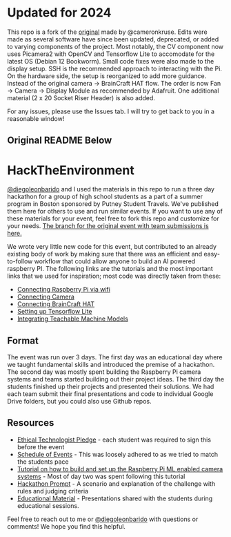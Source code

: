 # Updated for 2024
This repo is a fork of the [original](https://github.com/cameronkruse/hacktheenvironment/tree/main) made by @cameronkruse. Edits were made as several software have since been updated, deprecated, or added to varying components of the project. Most notably, the CV component now uses Picamera2 with OpenCV and Tensorflow Lite to accomodate for the latest OS (Debian 12 Bookworm). Small code fixes were also made to the display setup. SSH is the recommended approach to interacting with the Pi. 
On the hardware side, the setup is reorganized to add more guidance. Instead of the original camera -> BrainCraft HAT flow. The order is now Fan -> Camera -> Display Module as recommended by Adafruit. One additional material (2 x 20 Socket Riser Header) is also added.

For any issues, please use the Issues tab. I will try to get back to you in a reasonable window!

## Original README Below
# HackTheEnvironment

[@diegoleonbarido](https://github.com/diegoleonbarido) and I used the materials in this repo to run a three day hackathon for a group of high school students as a part of a summer program in Boston sponsored by Putney Student Travels. We've published them here for others to use and run similar events. If you want to use any of these materials for your event, feel free to fork this repo and customize for your needs. [The branch for the original event with team submissions is here.](https://github.com/cameronkruse/hacktheenvironment/tree/EndicottHack)

We wrote very little new code for this event, but contributed to an already existing body of work by making sure that there was an efficient and easy-to-follow workflow that could allow anyone to build an AI powered raspberry PI. The following links are the tutorials and the most important links that we used for inspiration; most code was directly taken from these:

* [Connecting Raspberry Pi via wifi](https://learn.adafruit.com/raspberry-pi-zero-creation/overview)
* [Connecting Camera](https://projects.raspberrypi.org/en/projects/getting-started-with-picamera)
* [Connecting BrainCraft HAT](https://learn.adafruit.com/adafruit-braincraft-hat-easy-machine-learning-for-raspberry-pi/overview)
* [Setting up Tensorflow Lite](https://learn.adafruit.com/running-tensorflow-lite-on-the-raspberry-pi-4/tensorflow-lite-2-setup)
* [Integrating Teachable Machine Models](https://learn.adafruit.com/teachable-machine-raspberry-pi-tensorflow-camera)

## Format
The event was run over 3 days. The first day was an educational day where we taught fundamental skills and introduced the premise of a hackathon. The second day was mostly spent building the Raspberry Pi camera systems and teams started building out their project ideas. The third day the students finished up their projects and presented their solutions. We had each team submit their final presentations and code to individual Google Drive folders, but you could also use Github repos.

## Resources
* [Ethical Technologist Pledge](./Ethical_Technologist_Pledge.pdf) - each student was required to sign this before the event
* [Schedule of Events](./Schedule.md) - This was loosely adhered to as we tried to match the students pace
* [Tutorial on how to build and set up the Raspberry Pi ML enabled camera systems](./ComputerVisionRaspberryPi_Tutorial.md) - Most of day two was spent following this tutorial
* [Hackathon Prompt](./Hackathon_Prompt.md) - A scenario and explanation of the challenge with rules and judging criteria
* [Educational Material](./Educational_Material) - Presentations shared with the students during educational sessions.


Feel free to reach out to me or [@diegoleonbarido](https://github.com/diegoleonbarido) with questions or comments! We hope you find this helpful.
